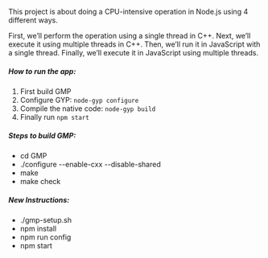 This project is about doing a CPU-intensive operation in Node.js using 4 different ways.

First, we’ll perform the operation using a single thread in C++.
Next, we’ll execute it using multiple threads in C++.
Then, we’ll run it in JavaScript with a single thread.
Finally, we’ll execute it in JavaScript using multiple threads.

##### How to run the app:

1. First build GMP
2. Configure GYP: `node-gyp configure`
3. Compile the native code: `node-gyp build`
4. Finally run `npm start`

##### Steps to build GMP:

- cd GMP
- ./configure --enable-cxx --disable-shared
- make
- make check

##### New Instructions:

- ./gmp-setup.sh
- npm install
- npm run config
- npm start
